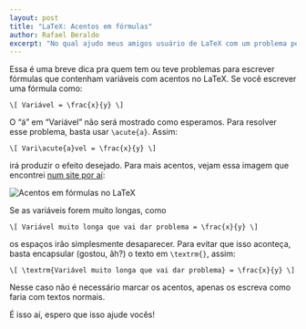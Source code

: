 ```yaml
---
layout: post
title: "LaTeX: Acentos em fórmulas"
author: Rafael Beraldo
excerpt: "No qual ajudo meus amigos usuário de LaTeX com um problema pequeno, mas chatinho."
---
```


Essa é uma breve dica pra quem tem ou teve problemas para escrever fórmulas que
contenham variáveis com acentos no LaTeX. Se você escrever uma fórmula como:

    \[ Variável = \frac{x}{y} \]

O “á” em “Variável” não será mostrado como esperamos. Para resolver esse
problema, basta usar `\acute{a}`. Assim:

    \[ Vari\acute{a}vel = \frac{x}{y} \]

irá produzir o efeito desejado. Para mais acentos, vejam essa imagem que
encontrei [num site por aí][garsia]:

![Acentos em fórmulas no LaTeX](http://garsia.math.yorku.ca/~zabrocki/latexpanel/mathaccents.jpg "Pequena tabela para colocar acentos em fórmulas no LaTeX")

Se as variáveis forem muito longas, como

    \[ Variável muito longa que vai dar problema = \frac{x}{y} \]

os espaços irão simplesmente desaparecer. Para evitar que isso aconteça, basta
encapsular (gostou, ãh?) o texto em `\textrm{}`, assim:

    \[ \textrm{Variável muito longa que vai dar problema} = \frac{x}{y} \]

Nesse caso não é necessário marcar os acentos, apenas os escreva como faria com
textos normais.

É isso aí, espero que isso ajude vocês!

[garsia]: http://garsia.math.yorku.ca/~zabrocki/latexpanel/mathaccents.html
